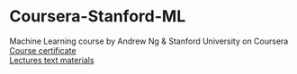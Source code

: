 # Coursera-Stanford-ML    
Machine Learning course by Andrew Ng & Stanford University on Coursera    
[Course certificate](https://coursera.org/share/04f1896206dce767a6c6b86532c3c020)    
[Lectures text materials](https://machinelearningmedium.com/tag/andrew-ng/4/)

